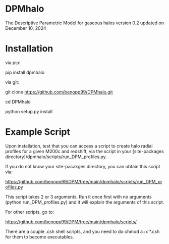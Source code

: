 # DPMhalo

The Descriptive Parametric Model for gaseous halos version 0.2 updated on December 10, 2024

# Installation



via pip:

pip install dpmhalo

via git: 

git clone https://github.com/benopp99/DPMhalo.git

cd DPMhalo

python setup.py install

# Example Script



Upon installation, test that you can access a script to create halo radial profiles for a given M200c and redshift, via the script in your [site-packages directory]/dpmhalo/scripts/run_DPM_profiles.py.  

If you do not know your site-pacakges directory, you can obtain this script via:

https://github.com/benopp99/DPM/tree/main/dpmhalo/scripts/run_DPM_profiles.py

This script takes 2 or 3 arguments.  Run it once first with no arguments (python run_DPM_profiles.py) and it will explain the arguments of this script.  

For other scripts, go to:

https://github.com/benopp99/DPM/tree/main/dpmhalo/scripts/

There are a couple .csh shell scripts, and you need to do chmod a+x *.csh for them to become executables.  
